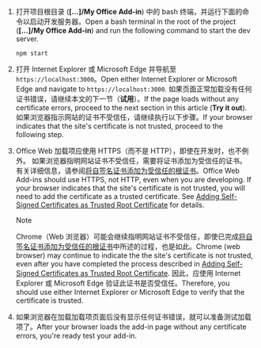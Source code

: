 1. <span data-ttu-id="9fd4a-101">打开项目根目录 (**[...]/My Office Add-in**) 中的 bash 终端，并运行下面的命令以启动开发服务器。</span><span class="sxs-lookup"><span data-stu-id="9fd4a-101">Open a bash terminal in the root of the project (**[...]/My Office Add-in**) and run the following command to start the dev server.</span></span>

    ```command&nbsp;line
    npm start
    ```

2. <span data-ttu-id="9fd4a-102">打开 Internet Explorer 或 Microsoft Edge 并导航至 `https://localhost:3000`。</span><span class="sxs-lookup"><span data-stu-id="9fd4a-102">Open either Internet Explorer or Microsoft Edge and navigate to `https://localhost:3000`.</span></span> <span data-ttu-id="9fd4a-103">如果页面正常加载没有任何证书错误，请继续本文的下一节（**试用**）。</span><span class="sxs-lookup"><span data-stu-id="9fd4a-103">If the page loads without any certificate errors, proceed to the next section in this article (**Try it out**).</span></span> <span data-ttu-id="9fd4a-104">如果浏览器指示网站的证书不受信任，请继续执行以下步骤。</span><span class="sxs-lookup"><span data-stu-id="9fd4a-104">If your browser indicates that the site's certificate is not trusted, proceed to the following step.</span></span>

3. <span data-ttu-id="9fd4a-p102">Office Web 加载项应使用 HTTPS（而不是 HTTP），即使在开发时，也不例外。 如果浏览器指明网站证书不受信任，需要将证书添加为受信任的证书。 有关详细信息，请参阅[将自签名证书添加为受信任的根证书](https://github.com/OfficeDev/generator-office/blob/master/src/docs/ssl.md)。</span><span class="sxs-lookup"><span data-stu-id="9fd4a-p102">Office Web Add-ins should use HTTPS, not HTTP, even when you are developing. If your browser indicates that the site's certificate is not trusted, you will need to add the certificate as a trusted certificate. See [Adding Self-Signed Certificates as Trusted Root Certificate](https://github.com/OfficeDev/generator-office/blob/master/src/docs/ssl.md) for details.</span></span>

    > [!NOTE]
    > <span data-ttu-id="9fd4a-108">Chrome（Web 浏览器）可能会继续指明网站证书不受信任，即使已完成[将自签名证书添加为受信任的根证书](https://github.com/OfficeDev/generator-office/blob/master/src/docs/ssl.md)中所述的过程，也是如此。</span><span class="sxs-lookup"><span data-stu-id="9fd4a-108">Chrome (web browser) may continue to indicate the the site's certificate is not trusted, even after you have completed the process described in [Adding Self-Signed Certificates as Trusted Root Certificate](https://github.com/OfficeDev/generator-office/blob/master/src/docs/ssl.md).</span></span> <span data-ttu-id="9fd4a-109">因此，应使用 Internet Explorer 或 Microsoft Edge 验证此证书是否受信任。</span><span class="sxs-lookup"><span data-stu-id="9fd4a-109">Therefore, you should use either Internet Explorer or Microsoft Edge to verify that the certificate is trusted.</span></span> 

4. <span data-ttu-id="9fd4a-110">如果浏览器在加载加载项页面后没有显示任何证书错误，就可以准备测试加载项了。</span><span class="sxs-lookup"><span data-stu-id="9fd4a-110">After your browser loads the add-in page without any certificate errors, you're ready test your add-in.</span></span>
